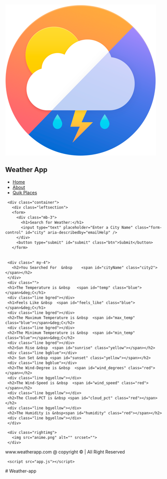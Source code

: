 <!DOCTYPE html> 
 <html lang="en"> 
   <head> 
     <meta charset="UTF-8" /> 
     <meta name="viewport" content="width=device-width, initial-scale=1.0" /> 
     <title>Weather App</title> 
     <link rel="stylesheet" href="style.css"> 
  
  
   </head> 
   <body> 
         <nav id="navbar"> 
           <img src="logo.png " alt="" srcset=""> 
           <div class="left"><h2>Weather App</h2></div> 
           <div class="right"> 
             <ul> 
               <li><a href="/">Home</a></li>  
               <li><a href="/">About</a></li> 
               <li><a href="/">Quik Places</a></li> 
             </ul> 
           </div> 
         </nav> 
  
  
  
  
  
  
  
  
  
  
  
  
  
     <div class="container"> 
       <div class="leftsection"> 
       <form> 
         <div class="mb-3"> 
           <h1>Search for Weather:</h1> 
           <input type="text" placeholder="Enter a City Name" class="form-control" id="city" aria-describedby="emailHelp" /> 
         </div> 
         <button type="submit" id="submit" class="btn">Submit</button> 
       </form> 
  
  
     <div class=" my-4"> 
       <h2>You Searched For  &nbsp    <span id="cityName" class="city2"></span></h2> 
     </div> 
     <div class=""> 
     <h1>The Temperature is &nbsp   <span id="temp" class="blue"></span>&deg;C</h1> 
     <div class="line bgred"></div> 
     <h1>Feels Like &nbsp  <span id="feels_like" class="blue"></span>&deg;C</h1> 
     <div class="line bgred"></div> 
     <h2>The Maximum Temperature is &nbsp  <span id="max_temp" class="blue"></span>&deg;C</h2> 
     <div class="line bgred"></div> 
     <h2>The Minimum Temperature is &nbsp  <span id="min_temp" class="blue"></span>&deg;C</h2> 
     <div class="line bgred"></div> 
     <h2>Sun Rise &nbsp  <span id="sunrise" class="yellow"></span></h2> 
     <div class="line bgblue"></div> 
     <h2> Sun Set &nbsp <span id="sunset" class="yellow"></span></h2> 
     <div class="line bgblue"></div> 
     <h2>The Wind-Degree is &nbsp  <span id="wind_degrees" class="red"></span></h2> 
     <div class="line bgyellow"></div> 
     <h2>The Wind-Speed is &nbsp  <span id="wind_speed" class="red"></span></h2> 
     <div class="line bgyellow"></div> 
     <h2>The Cloud-PCT is &nbsp <span id="cloud_pct" class="red"></span></h2> 
     <div class="line bgyellow"></div> 
     <h2>The Humidity is &nbsp<span id="humidity" class="red"></span></h2> 
     <div class="line bgyellow"></div> 
     </div> 
   </div> 
  
     <div class="rightimg"> 
       <img src="anime.png" alt="" srcset=""> 
     </div> 
   </div> 
 </div> 
  
  
 <footer> 
     www.weatherapp.com @ copyright &copy; | All Right Reserved 
 </footer> 
  
     <script src="app.js"></script> 
   </body> 
 </html># Weather-app
